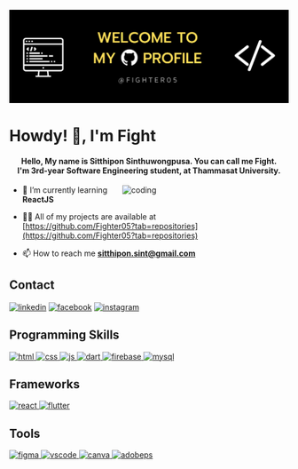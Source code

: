 ![logo](https://github.com/Fighter05/Fighter05/blob/main/github%20banner.png)
<h1> Howdy! 👋, I'm Fight </h1>
<h4 align="center">Hello, My name is Sitthipon Sinthuwongpusa. You can call me Fight. 
  <br>I'm 3rd-year Software Engineering student, at Thammasat University.</h4>
<!-- <p>I'm a backend and DevOps engineering, mostly backend stuff, ambitious software engineering. I love to collaborate with others. At this time I'm looking for a part-time job please contact me if you are interesting I hope experience and skill are exactly what you are looking for.</p> -->

<img src = "https://media.giphy.com/media/wwg1suUiTbCY8H8vIA/giphy-downsized-large.gif" width = "300" alt = "coding" align = "right">
<!-- <img src = "https://komarev.com/ghpvc/?username=your-github-fighter05" alt = "viewcounter" align = "left"> -->

- 🌱 I’m currently learning **ReactJS**

- 👨‍💻 All of my projects are available at <br> [https://github.com/Fighter05?tab=repositories](https://github.com/Fighter05?tab=repositories)

- 📫 How to reach me **sitthipon.sint@gmail.com**

<h2 align="left">Contact</h2>
<p align="left">
<a href="https://www.linkedin.com/in/sitthipon-sinthuwongpusa-830166256/" target="blank"><img align="center" src="https://img.shields.io/badge/linkedin-%230077B5.svg?style=for-the-badge&logo=linkedin&logoColor=white" alt="linkedin" /></a>
<a href="https://www.facebook.com/profile.php?id=100001974973986" target="blank"><img align="center" src="https://img.shields.io/badge/Facebook-%231877F2.svg?style=for-the-badge&logo=Facebook&logoColor=white" alt="facebook"/></a>
<a href="https://www.instagram.com/fight.sint/" target="blank"><img align="center" src="https://img.shields.io/badge/Instagram-%23E4405F.svg?style=for-the-badge&logo=Instagram&logoColor=white" alt="instagram"/></a>
<!-- <a href="https://github.com/Fighter05" target="blank"><img align="center" src="https://img.shields.io/badge/github-%23121011.svg?style=for-the-badge&logo=github&logoColor=white" alt="github" /></a> -->
  </p>

<h2 align="left">Programming Skills</h2>
<p align="left"> 
  <a href="https://www.w3schools.com/html/" target="_blank" rel="noreferrer"> <img src="https://img.shields.io/badge/html5-%23E34F26.svg?style=for-the-badge&logo=html5&logoColor=white" alt="html"/> </a> 
  <a href="/" target="_blank" rel="noreferrer"> <img src="https://img.shields.io/badge/css3-%231572B6.svg?style=for-the-badge&logo=css3&logoColor=white" alt="css"/> </a> 
  <a href="/" target="_blank" rel="noreferrer"> <img src="https://img.shields.io/badge/javascript-%23323330.svg?style=for-the-badge&logo=javascript&logoColor=%23F7DF1E" alt="js"/> </a>  
  <a href="/" target="_blank" rel="noreferrer"> <img src="https://img.shields.io/badge/dart-%230175C2.svg?style=for-the-badge&logo=dart&logoColor=white" alt="dart"/> </a> 
  <a href="/" target="_blank" rel="noreferrer"> <img src="https://img.shields.io/badge/Firebase-039BE5?style=for-the-badge&logo=Firebase&logoColor=white" alt="firebase"/> </a> 
  <a href="/" target="_blank" rel="noreferrer"> <img src="https://img.shields.io/badge/mysql-%2300f.svg?style=for-the-badge&logo=mysql&logoColor=white" alt="mysql"/> </a> 
</p>

<h2 align="left">Frameworks</h2>
<p align="left"> 
  <a href="/" target="_blank" rel="noreferrer"> <img src="https://img.shields.io/badge/react-%2320232a.svg?style=for-the-badge&logo=react&logoColor=%2361DAFB" alt="react"/> </a> 
  <a href="/" target="_blank" rel="noreferrer"> <img src="https://img.shields.io/badge/Flutter-%2302569B.svg?style=for-the-badge&logo=Flutter&logoColor=white" alt="flutter"/> </a>
</p>

<h2 align="left">Tools</h2>
<p align="left">  
  <a href="/" target="_blank" rel="noreferrer"> <img src="https://img.shields.io/badge/figma-%23F24E1E.svg?style=for-the-badge&logo=figma&logoColor=white" alt="figma"/> </a> 
  <a href="/" target="_blank" rel="noreferrer"> <img src="https://img.shields.io/badge/Visual%20Studio%20Code-0078d7.svg?style=for-the-badge&logo=visual-studio-code&logoColor=white" alt="vscode"/> </a> 
  <a href="/" target="_blank" rel="noreferrer"> <img src="https://img.shields.io/badge/Canva-%2300C4CC.svg?style=for-the-badge&logo=Canva&logoColor=white" alt="canva"/> </a> 
  <a href="/" target="_blank" rel="noreferrer"> <img src="https://img.shields.io/badge/adobe%20photoshop-%2331A8FF.svg?style=for-the-badge&logo=adobe%20photoshop&logoColor=white" alt="adobeps"/> </a> 
</p>

<!-- <h2 align="left">Most Used Lauguages & Streak Stats:</h2>
<p><img align="left" src="https://github-readme-stats.vercel.app/api/top-langs?username=fighter05&show_icons=true&locale=en&layout=compact&theme=dark" alt="fighter05" /></p>
<p><img align="center" src="https://github-readme-streak-stats.herokuapp.com/?user=fighter05&&theme=dark" alt="fighter05" /></p>

<h2 align="left">Github Stats:</h2>
<p><br><img align="center" src="https://github-readme-stats.vercel.app/api?username=fighter05&show_icons=true&locale=en&theme=dark" alt="fighter05" /></p> -->

<!--
**Fighter05/Fighter05** is a ✨ _special_ ✨ repository because its `README.md` (this file) appears on your GitHub profile.

Here are some ideas to get you started:

- 🔭 I’m currently working on ...
- 🌱 I’m currently learning ...
- 👯 I’m looking to collaborate on ...
- 🤔 I’m looking for help with ...
- 💬 Ask me about ...
- 📫 How to reach me: ...
- 😄 Pronouns: ...
- ⚡ Fun fact: ...
-->
